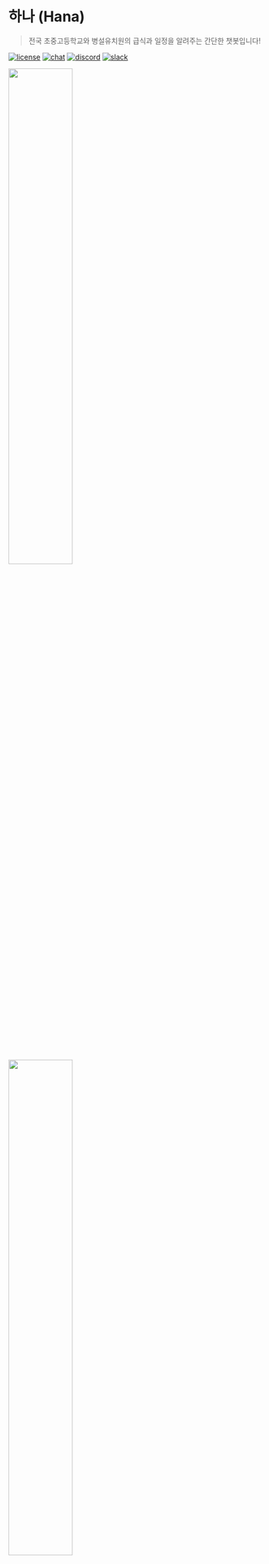 # 하나 (Hana)
> 전국 초중고등학교와 병설유치원의 급식과 일정을 알려주는 간단한 챗봇입니다!

[![license](https://img.shields.io/github/license/momenthana/hana?style=flat-square)](https://github.com/momenthana/hana/blob/develop/LICENSE)
[![chat](https://img.shields.io/discord/716501342436196384?style=flat-square)](https://discord.gg/y4VDTze)
[![discord](https://img.shields.io/badge/bot-Discord-blue?style=flat-square)](https://discord.com/api/oauth2/authorize?client_id=711769311387058238&permissions=0&scope=bot)
[![slack](https://img.shields.io/badge/bot-Slack-blueviolet?style=flat-square)](https://slack.com/oauth/authorize?client_id=790941051203.970302592550&scope=bot)

<img src="https://user-images.githubusercontent.com/59823089/83344169-332b5880-a33e-11ea-989d-515054e666d1.jpeg" width="50%">
<img src="https://user-images.githubusercontent.com/59823089/83344174-3f171a80-a33e-11ea-87c7-05410936d8b8.jpeg" width="50%">
<img src="https://user-images.githubusercontent.com/59823089/83344170-37f00c80-a33e-11ea-8be2-0eb37754917e.jpeg" width="50%">
